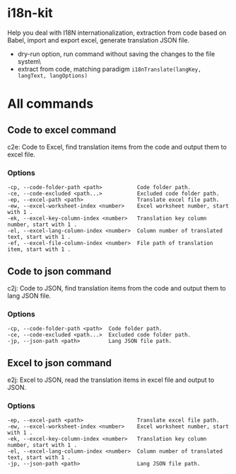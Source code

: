# i18n-kit

Help you deal with I18N internationalization, extraction from code based on Babel, import and export excel, generate translation JSON file.

- dry-run option, run command without saving the changes to the file system\
- extract from code, matching paradigm `i18nTranslate(langKey, langText, langOptions)`

# All commands

## Code to excel command

c2e: Code to Excel, find translation items from the code and output them to excel file.

### Options

```
-cp, --code-folder-path <path>           Code folder path.
-ce, --code-excluded <path...>           Excluded code folder path.
-ep, --excel-path <path>                 Translate excel file path.
-ew, --excel-worksheet-index <number>    Excel worksheet number, start with 1 .
-ek, --excel-key-column-index <number>   Translation key column number, start with 1 .
-el, --excel-lang-column-index <number>  Column number of translated text, start with 1 .
-ef, --excel-file-column-index <number>  File path of translation item, start with 1 .
```

## Code to json command

c2j: Code to JSON, find translation items from the code and output them to lang JSON file.

### Options

```
-cp, --code-folder-path <path>  Code folder path.
-ce, --code-excluded <path...>  Excluded code folder path.
-jp, --json-path <path>         Lang JSON file path.
```

## Excel to json command

e2j: Excel to JSON, read the translation items in excel file and output to JSON.

### Options

```
-ep, --excel-path <path>                 Translate excel file path.
-ew, --excel-worksheet-index <number>    Excel worksheet number, start with 1 .
-ek, --excel-key-column-index <number>   Translation key column number, start with 1 .
-el, --excel-lang-column-index <number>  Column number of translated text, start with 1 .
-jp, --json-path <path>                  Lang JSON file path.
```
